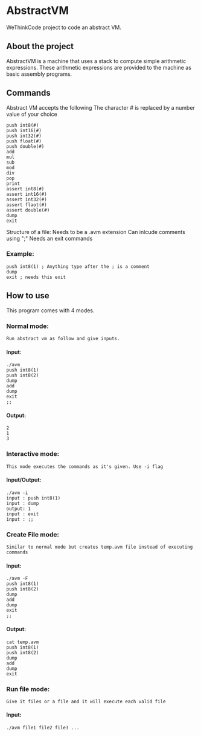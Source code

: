 # AbstractVM
WeThinkCode project to code an abstract VM.

## About the project

AbstractVM is a machine that uses a stack to compute simple arithmetic expressions.
These arithmetic expressions are provided to the machine as basic assembly programs.

## Commands

Abstract VM accepts the following
The character # is replaced by a number value of your choice

```
push int8(#)
push int16(#)
push int32(#)
push float(#)
push double(#)
add
mul
sub
mod
div
pop
print
assert int8(#)
assert int16(#)
assert int32(#)
assert flaot(#)
assert double(#)
dump
exit
```

Structure of a file:
Needs to be a .avm extension
Can inlcude comments using ";"
Needs an exit commands

### Example:
```
push int8(1) ; Anything type after the ; is a comment
dump
exit ; needs this exit
```

## How to use

This program comes with 4 modes.

### Normal mode:
	Run abstract vm as follow and give inputs. 

#### Input:

```
./avm
push int8(1)
push int8(2)
dump
add
dump
exit
;;
```

#### Output:

```
2
1
3
```

### Interactive mode:
	This mode executes the commands as it's given. Use -i flag

#### Input/Output:
```
./avm -i
input : push int8(1)
input : dump
output: 1
input : exit
input : ;;
```
### Create File mode:
	Similar to normal mode but creates temp.avm file instead of executing commands

#### Input:
```
./avm -F
push int8(1)
push int8(2)
dump
add
dump
exit
;;
```
#### Output:
```
cat temp.avm
push int8(1)
push int8(2)
dump
add
dump
exit
```

### Run file mode:
	Give it files or a file and it will execute each valid file

#### Input:
```
./avm file1 file2 file3 ...
```

